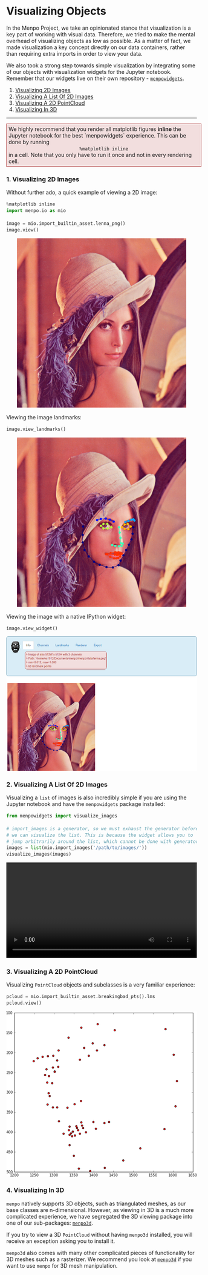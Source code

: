 Visualizing Objects
===================
In the Menpo Project, we take an opinionated stance that visualization is a key part of working with visual data.
Therefore, we tried to make the mental overhead of visualizing objects as low as possible.
As a matter of fact, we made visualization a key concept directly on our data containers, rather than requiring extra imports in order to view your data.

We also took a strong step towards simple visualization by integrating some of our objects with visualization widgets for the Jupyter notebook.
Remember that our widgets live on their own repository - [`menpowidgets`](../menpowidgets/index.md).

1. [Visualizing 2D Images](#image)
2. [Visualizing A List Of 2D Images](#images)
3. [Visualizing A 2D PointCloud](#pointcloud)
4. [Visualizing In 3D](#3d)

---------------------------------------

<p><div style="background-color: #F2DEDE; width: 100%; border: 1px solid #A52A2A; padding: 1%;">
<p style="float: left;"><i class="fa fa-exclamation-circle" aria-hidden="true" style="font-size:4em; padding-right: 15%; padding-bottom: 10%; padding-top: 10%;"></i></p>
We highly recommend that you render all matplotlib figures <b>inline</b> the Jupyter notebook for the best `menpowidgets` experience.
This can be done by running</br>
<center><code>%matplotlib inline</code></center>
in a cell. Note that you only have to run it once and not in every rendering cell.
</div></p>


### <a name="image"></a>1. Visualizing 2D Images
Without further ado, a quick example of viewing a 2D image:
```python
%matplotlib inline
import menpo.io as mio

image = mio.import_builtin_asset.lenna_png()
image.view()
```
<center>
  <img src="media/view_image.png" alt="view_image">
</center>

Viewing the image landmarks:
```python
image.view_landmarks()
```
<center>
  <img src="media/view_landmarks.png" alt="view_landmarks">
</center>

Viewing the image with a native IPython widget:
```python
image.view_widget()
```
<center>
  <img src="media/view_widget.png" alt="view_widget">
</center>

### <a name="images"></a>2. Visualizing A List Of 2D Images
Visualizing a `list` of images is also incredibly simple if you are using the Jupyter notebook and have the `menpowidgets` package installed:
```python
from menpowidgets import visualize_images

# import_images is a generator, so we must exhaust the generator before
# we can visualize the list. This is because the widget allows you to
# jump arbitrarily around the list, which cannot be done with generators.
images = list(mio.import_images('/path/to/images/'))
visualize_images(images)
```
<video width="100%" autoplay loop>
  <source src="media/visualize_images.mp4" type="video/mp4">
Your browser does not support the video tag.
</video>


### <a name="pointcloud"></a>3. Visualizing A 2D PointCloud
Visualizing `PointCloud` objects and subclasses is a very familiar experience:
```python
pcloud = mio.import_builtin_asset.breakingbad_pts().lms
pcloud.view()
```
<center>
  <img src="media/view_pointcloud.png" alt="view_pointcloud">
</center>


### <a name="3d"></a>4. Visualizing In 3D
`menpo` natively supports 3D objects, such as triangulated meshes, as our base classes are n-dimensional. However, as viewing in 3D is a much more complicated experience, we have segregated the 3D viewing package into one of our sub-packages: [`menpo3d`](../menpo3d/index.md).

If you try to view a 3D `PointCloud` without having `menpo3d` installed, you will receive an exception asking you to install it.

`menpo3d` also comes with many other complicated pieces of functionality for 3D meshes such as a rasterizer. We recommend you look at [`menpo3d`](../menpo3d/index.md) if you want to use `menpo` for 3D mesh manipulation.
